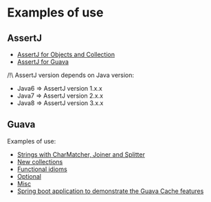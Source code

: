 # Examples of use

## AssertJ
* [AssertJ for Objects and Collection](https://github.com/ptaillard/guava-assertJ-examples/blob/master/src/test/java/com/dojo/assertj/AssertJShould.java)
* [AssertJ for Guava](https://github.com/ptaillard/guava-assertJ-examples/blob/master/src/test/java/com/dojo/assertj/AssertJGuavaShould.java)

/!\ AssertJ version depends on Java version:
- Java6 => AssertJ version 1.x.x
- Java7 => AssertJ version 2.x.x
- Java8 => AssertJ version 3.x.x

## Guava
Examples of use:
* [Strings with CharMatcher, Joiner and Splitter](https://github.com/ptaillard/guava-assertJ-examples/tree/master/src/test/java/com/dojo/guava/strings)
* [New collections](https://github.com/ptaillard/guava-assertJ-examples/tree/master/src/test/java/com/dojo/guava/collections)
* [Functional idioms](https://github.com/ptaillard/guava-assertJ-examples/tree/master/src/test/java/com/dojo/guava/functional)
* [Optional](https://github.com/ptaillard/guava-assertJ-examples/tree/master/src/test/java/com/dojo/guava/optional)
* [Misc](https://github.com/ptaillard/guava-assertJ-examples/tree/master/src/test/java/com/dojo/guava/misc)
* [Spring boot application to demonstrate the Guava Cache features](https://github.com/ptaillard/guava-assertJ-examples/blob/master/src/main/java/com/dojo/guava/GuavaApplication.java)
